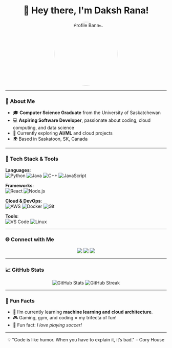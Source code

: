 <h1 align="center">👋 Hey there, I'm Daksh Rana!</h1>

<p align="center">
  <img src="https://github.com/user-attachments/assets/78d51ce3-eb2a-498f-8d0b-c491f9199584" 
       alt="Profile Banner" 
       width="200" 
       style="border-radius: 50%;" />
</p>

---

### 🌟 About Me  
- 🎓 **Computer Science Graduate** from the University of Saskatchewan  
- 💻 **Aspiring Software Developer**, passionate about coding, cloud computing, and data science  
- 🚀 Currently exploring **AI/ML** and cloud projects  
- 🌍 Based in Saskatoon, SK, Canada  

---

### 🔧 Tech Stack & Tools  

**Languages**:  
![Python](https://img.shields.io/badge/Python-3776AB?style=flat-square&logo=python&logoColor=white)
![Java](https://img.shields.io/badge/Java-007396?style=flat-square&logo=java&logoColor=white)
![C++](https://img.shields.io/badge/C++-00599C?style=flat-square&logo=cplusplus&logoColor=white)
![JavaScript](https://img.shields.io/badge/JavaScript-F7DF1E?style=flat-square&logo=javascript&logoColor=black)

**Frameworks**:  
![React](https://img.shields.io/badge/React-61DAFB?style=flat-square&logo=react&logoColor=black)
![Node.js](https://img.shields.io/badge/Node.js-339933?style=flat-square&logo=nodedotjs&logoColor=white)

**Cloud & DevOps**:  
![AWS](https://img.shields.io/badge/AWS-FF9900?style=flat-square&logo=amazonaws&logoColor=white)
![Docker](https://img.shields.io/badge/Docker-2496ED?style=flat-square&logo=docker&logoColor=white)
![Git](https://img.shields.io/badge/Git-F05032?style=flat-square&logo=git&logoColor=white)

**Tools**:  
![VS Code](https://img.shields.io/badge/VS%20Code-007ACC?style=flat-square&logo=visualstudiocode&logoColor=white)
![Linux](https://img.shields.io/badge/Linux-FCC624?style=flat-square&logo=linux&logoColor=black)

---

### 🌐 Connect with Me  

<p align="center">
  <a href="https://www.linkedin.com/in/daksh-rana-757a22205/"><img src="https://img.shields.io/badge/LinkedIn-0077B5?style=for-the-badge&logo=linkedin&logoColor=white" /></a>
  <a href="https://github.com/dakshrana03/><img src="https://img.shields.io/badge/GitHub-181717?style=for-the-badge&logo=github&logoColor=white" /></a>
  <a href="mailto:<daksh1011.rana@gmail.com>@gmail.com"><img src="https://img.shields.io/badge/Email-D14836?style=for-the-badge&logo=gmail&logoColor=white" /></a>
  <a href="https://dakshrana03.github.io/dakshPortfolio/"><img src="https://img.shields.io/badge/Portfolio-FF5722?style=for-the-badge&logo=google-chrome&logoColor=white" /></a>
</p>

---

### 📈 GitHub Stats  

<p align="center">
  <img src="https://github-readme-stats.vercel.app/api?username=dakshrana03&show_icons=true&theme=radical" alt="GitHub Stats" />
  <img src="https://github-readme-streak-stats.herokuapp.com/?user=<dakshrana03>&theme=radical" alt="GitHub Streak" />
</p>

---

### 🎯 Fun Facts  
- 🌱 I’m currently learning **machine learning and cloud architecture**.  
- 🎮 Gaming, gym, and coding = my trifecta of fun!  
- 🦄 Fun fact: *I love playing soccer!*  

---

<p align="center">💡 "Code is like humor. When you have to explain it, it’s bad." – Cory House</p>

